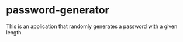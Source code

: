 # password-generator

This is an application that randomly generates a password with a given length.
